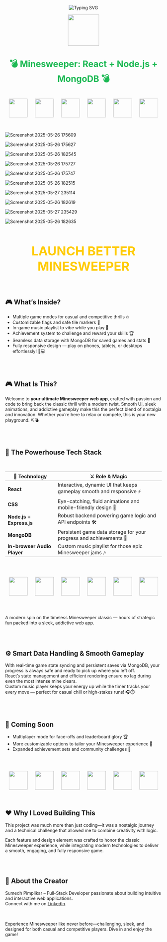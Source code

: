 

<!-- TITLE with Animated Typing Effect -->
<p align="center">
  <img src="https://readme-typing-svg.demolab.com?font=Fira+Code&pause=1000&color=1DB954&center=true&vCenter=true&width=500&lines=Minesweeper+Masterpiece!;React+%2B+Node.js+%2B+MongoDB;Flags,+Music,+Achievements+%26+More" alt="Typing SVG" />
</p>
<p align="center">
  <img src="https://img.icons8.com/color/96/000000/minesweeper.png" width="100" />
</p>
<h1 align="center" style="color:#1DB954;">💣 Minesweeper: React + Node.js + MongoDB 💣</h1>

<br>

<p align="center" style="font-size: 0;">
  <img src="https://img.icons8.com/color/48/000000/bomb.png" alt="Bomb" width="60" style="margin: 0 12px;" />
  <img src="https://img.icons8.com/color/48/000000/flag.png" alt="Flag" width="60" style="margin: 0 12px;" />
  <img src="https://img.icons8.com/color/48/000000/question-mark.png" alt="Question Mark" width="60" style="margin: 0 12px;" />
  <img src="https://img.icons8.com/color/48/000000/ok--v1.png" alt="Safe Tile" width="60" style="margin: 0 12px;" />
  <img src="https://img.icons8.com/color/48/000000/stopwatch.png" alt="Timer" width="60" style="margin: 0 12px;" />
  <img src="https://img.icons8.com/color/48/000000/musical-notes.png" alt="Music" width="60" style="margin: 0 12px;" />
</p>
<br /><br />



![Screenshot 2025-05-26 175609](https://github.com/user-attachments/assets/081544e9-d1ad-442b-a834-2a7143555204)

![Screenshot 2025-05-26 175627](https://github.com/user-attachments/assets/27da9a9a-0464-40e9-b30c-67932f275a12)

![Screenshot 2025-05-26 182545](https://github.com/user-attachments/assets/304286dc-03c2-44d6-9e98-42fdef1e7b69)

![Screenshot 2025-05-26 175727](https://github.com/user-attachments/assets/72f1dad0-20ac-4baa-94de-8eec595eb7b3)

![Screenshot 2025-05-26 175747](https://github.com/user-attachments/assets/50c8489c-a80d-4977-adc6-7f2304c242a7)

![Screenshot 2025-05-26 182515](https://github.com/user-attachments/assets/0594190a-25ab-4527-94e9-5b9e3d7f4148)

![Screenshot 2025-05-27 235114](https://github.com/user-attachments/assets/44b42ba8-efe9-4d5b-9e9c-0f79dcd08c3c)

![Screenshot 2025-05-26 182619](https://github.com/user-attachments/assets/0629d7a6-5b37-43dd-bfe9-9b4ee2b2be10)

![Screenshot 2025-05-27 235429](https://github.com/user-attachments/assets/1679f71e-8bbc-45e8-9dbe-909405476923)

![Screenshot 2025-05-26 182635](https://github.com/user-attachments/assets/10b0b9ec-c0bd-4d94-a4fa-60cbe7163e86)




<br>
<br>
<p align="center">
  <a href="https://better-minesweeper-react.vercel.app/" target="_blank" rel="noopener noreferrer" 
     style="text-decoration:none; font-weight:bold; font-size:2.5rem; color:#ffcb05;">
     <strong>LAUNCH BETTER MINESWEEPER</strong> 
  </a>
</p>
 <br>


 <br>


<h2>🎮 What’s Inside?</h2>

- Multiple game modes for casual and competitive thrills 🔥  
- Customizable flags and safe tile markers 🎯  
- In-game music playlist to vibe while you play 🎵  
- Achievement system to challenge and reward your skills 🏆  
- Seamless data storage with MongoDB for saved games and stats 💾  
- Fully responsive design — play on phones, tablets, or desktops effortlessly! 📱💻  

<br><br>

<h2>🎮 What Is This?</h2>
<p>
  Welcome to <strong>your ultimate Minesweeper web app</strong>, crafted with passion and code to bring back the classic thrill with a modern twist. Smooth UI, sleek animations, and addictive gameplay make this the perfect blend of nostalgia and innovation. Whether you’re here to relax or compete, this is your new playground. ⛏️💣
</p>

<br><br>

<h2>🚀 The Powerhouse Tech Stack</h2>
<br>
<table aria-label="Technology stack table" align="center">
  <thead>
    <tr>
      <th>🔧 Technology</th>
      <th>⚔️ Role &amp; Magic</th>
    </tr>
  </thead>
  <tbody>
    <tr><td><strong>React</strong></td><td>Interactive, dynamic UI that keeps gameplay smooth and responsive ⚡</td></tr>
    <tr><td><strong>CSS</strong></td><td>Eye-catching, fluid animations and mobile-friendly design 🎨</td></tr>
    <tr><td><strong>Node.js + Express.js</strong></td><td>Robust backend powering game logic and API endpoints 🛠️</td></tr>
    <tr><td><strong>MongoDB</strong></td><td>Persistent game data storage for your progress and achievements 💾</td></tr>
    <tr><td><strong>In-browser Audio Player</strong></td><td>Custom music playlist for those epic Minesweeper jams 🎶</td></tr>
  </tbody>
</table>

<br><br>

<p align="center" style="font-size: 0;">
  <img src="https://img.icons8.com/color/48/000000/bomb.png" alt="Bomb" width="60" style="margin: 0 12px;" />
  <img src="https://img.icons8.com/color/48/000000/flag.png" alt="Flag" width="60" style="margin: 0 12px;" />
  <img src="https://img.icons8.com/color/48/000000/question-mark.png" alt="Question Mark" width="60" style="margin: 0 12px;" />
  <img src="https://img.icons8.com/color/48/000000/ok--v1.png" alt="Safe Tile" width="60" style="margin: 0 12px;" />
  <img src="https://img.icons8.com/color/48/000000/stopwatch.png" alt="Timer" width="60" style="margin: 0 12px;" />
  <img src="https://img.icons8.com/color/48/000000/musical-notes.png" alt="Music" width="60" style="margin: 0 12px;" />
</p>

<br><br>

<div class="typewriter">
  A modern spin on the timeless Minesweeper classic — hours of strategic fun packed into a sleek, addictive web app.
</div>

<br><br>

<h2>⚙️ Smart Data Handling & Smooth Gameplay</h2>
<p>
  With real-time game state syncing and persistent saves via MongoDB, your progress is always safe and ready to pick up where you left off.<br />
  React’s state management and efficient rendering ensure no lag during even the most intense mine clears.<br />
  Custom music player keeps your energy up while the timer tracks your every move — perfect for casual chill or high-stakes runs! 🎧⏱️
</p>

<br><br>

<h2>🎉 Coming Soon</h2>
<ul>
  <li>Multiplayer mode for face-offs and leaderboard glory 🏆</li>
  <li>More customizable options to tailor your Minesweeper experience 🎨</li>
  <li>Expanded achievement sets and community challenges 🌟</li>
</ul>

<br><br>

<p align="center" style="font-size: 0;">
  <img src="https://img.icons8.com/color/48/000000/mine-cart.png" alt="Mine Cart" width="60" style="margin: 0 12px;" />
  <img src="https://img.icons8.com/color/48/000000/flag.png" alt="Flag" width="60" style="margin: 0 12px;" />
  <img src="https://img.icons8.com/color/48/000000/question-mark.png" alt="Question Mark" width="60" style="margin: 0 12px;" />
  <img src="https://img.icons8.com/color/48/000000/ok--v1.png" alt="Safe Tile" width="60" style="margin: 0 12px;" />
  <img src="https://img.icons8.com/color/48/000000/stopwatch.png" alt="Timer" width="60" style="margin: 0 12px;" />
  <img src="https://img.icons8.com/color/48/000000/musical-notes.png" alt="Music" width="60" style="margin: 0 12px;" />
</p>
<br><br>


<h2>❤️ Why I Loved Building This</h2> <p> This project was much more than just coding—it was a nostalgic journey and a technical challenge that allowed me to combine creativity with logic. </p> <p> Each feature and design element was crafted to honor the classic Minesweeper experience, while integrating modern technologies to deliver a smooth, engaging, and fully responsive game. </p> <br> <br> <h2>👑 About the Creator</h2> <p> Sumedh Pimplikar – Full-Stack Developer passionate about building intuitive and interactive web applications. <br> Connect with me on <a href="https://linkedin.com/in/sumedh-pimplikar" target="_blank" rel="noopener noreferrer">LinkedIn</a>. </p> <br> <br> <footer> Experience Minesweeper like never before—challenging, sleek, and designed for both casual and competitive players. Dive in and enjoy the game! </footer>











